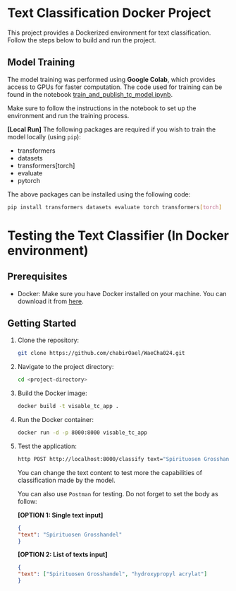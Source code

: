 # Text Classification Docker Project

This project provides a Dockerized environment for text classification. Follow the steps below to build and run the project.

## Model Training

The model training was performed using <b>Google Colab</b>, which provides access to GPUs for faster computation. The code used for training can be found in the notebook [train_and_publish_tc_model.ipynb](https://github.com/chabirOael/WaeCha024/blob/master/Task1/train_and_publish_tc_model.ipynb).

Make sure to follow the instructions in the notebook to set up the environment and run the training process.

<b>[Local Run]</b> The following packages are required if you wish to train the model locally (using `pip`):
- transformers
- datasets
- transformers[torch]
- evaluate
- pytorch
    
The above packages can be installed using the following code:

```bash
pip install transformers datasets evaluate torch transformers[torch]
```

# Testing the Text Classifier (In Docker environment)


## Prerequisites

- Docker: Make sure you have Docker installed on your machine. You can download it from [here](https://www.docker.com/get-started).


## Getting Started

1. Clone the repository:

    ```bash
    git clone https://github.com/chabirOael/WaeCha024.git
    ```

2. Navigate to the project directory:

    ```bash
    cd <project-directory>
    ```

3. Build the Docker image:

    ```bash
    docker build -t visable_tc_app .
    ```

4. Run the Docker container:

    ```bash
    docker run -d -p 8000:8000 visable_tc_app
    ```

5. Test the application:

    ```bash
    http POST http://localhost:8000/classify text="Spirituosen Grosshandel"  
    ```
    You can change the text content to test more the capabilities of classification made by the model.

    You can also use `Postman` for testing. Do not forget to set the body as follow:
    
    <b>[OPTION 1: Single text input]</b>
    ```json
    {
    "text": "Spirituosen Grosshandel"
    }
    ```

    <b>[OPTION 2: List of texts input]</b>
    ```json
    {
    "text": ["Spirituosen Grosshandel", "hydroxypropyl acrylat"]
    }
    ```

